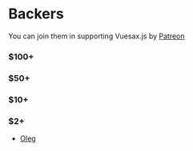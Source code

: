 # Backers

You can join them in supporting Vuesax.js by [Patreon](https://www.patreon.com/luisdanielroviracontreras)

### $100+

### $50+

### $10+

### $2+
- [Oleg](https://www.patreon.com/user/creators?u=5565798)
